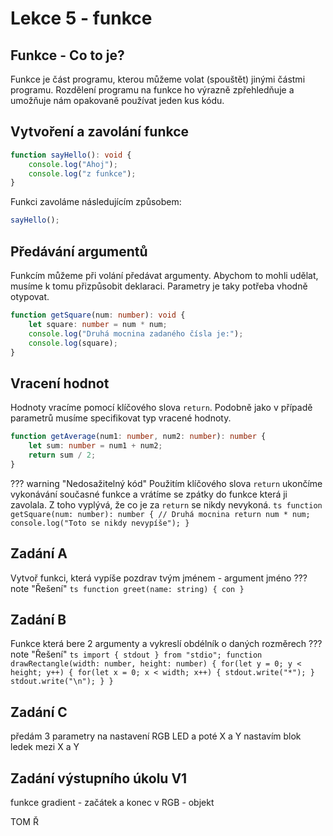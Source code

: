# Lekce 5 - funkce

## Funkce - Co to je?
Funkce je část programu, kterou můžeme volat (spouštět) jinými částmi programu.
Rozdělení programu na funkce ho výrazně zpřehledňuje a umožňuje nám opakovaně používat jeden kus kódu.

## Vytvoření a zavolání funkce
```ts
function sayHello(): void {
    console.log("Ahoj");
    console.log("z funkce");
}
```

Funkci zavoláme následujícím způsobem:
```ts
sayHello();
```

## Předávání argumentů
Funkcím můžeme při volání předávat argumenty. Abychom to mohli udělat, musíme k tomu přizpůsobit deklaraci. Parametry je taky potřeba vhodně otypovat.
```ts
function getSquare(num: number): void {
    let square: number = num * num;
    console.log("Druhá mocnina zadaného čísla je:");
    console.log(square);
}
```

## Vracení hodnot
Hodnoty vracíme pomocí klíčového slova ``` return ```. Podobně jako v případě parametrů musíme specifikovat typ vracené hodnoty.
```ts
function getAverage(num1: number, num2: number): number {
    let sum: number = num1 + num2;
    return sum / 2;
}
```


??? warning "Nedosažitelný kód" 
    Použitím klíčového slova ``` return ``` ukončíme vykonávání současné funkce a vrátíme se zpátky do funkce která ji zavolala. Z toho vyplývá, že co je za ``` return ``` se nikdy nevykoná.
    ```ts
    function getSquare(num: number): number { // Druhá mocnina
        return num * num;
        console.log("Toto se nikdy nevypíše");
    }
    ```

<!-- ## Asynchronní funkce
Když zavoláme běžnou funkci, tato funkce se vykoná a program potom pokračuje dál.
V následujícím programu se nejdřív vykoná ```timeConsumingFunc``` a až poté co dokončí svoji práci se zavolá funkce ```somethingElse```.
```ts

    function timeConsumingFunc() {
        // Neco velmi casove narocneho zde
    }

    timeConsumingFunc();
    somethingElse();
```


??? tip "Co znamená asynchronní vykonávání funkce? "
    Když zavoláme asynchronní funkci, řízení se nepředá výhradně volané funkci, ale asynchronní zavolaná funkce a původní funkce se začnou střídat v řízení. -->


## Zadání A

Vytvoř funkci, která vypíše pozdrav tvým jménem - argument jméno
??? note "Řešení"
    ```ts
    function greet(name: string) {
        con
    }
    ```

## Zadání B

Funkce která bere 2 argumenty a vykreslí obdélník o daných rozměrech
??? note "Řešení"
    ```ts
    import { stdout } from "stdio";
    function drawRectangle(width: number, height: number) {
        for(let y = 0; y < height; y++) {
            for(let x = 0; x < width; x++) {
            stdout.write("*");
            }
            stdout.write("\n");
        }
    }
    ```

## Zadání C
předám 3 parametry na nastavení RGB LED a poté X a Y
nastavím blok ledek mezi X a Y


## Zadání výstupního úkolu V1

funkce gradient - začátek a konec v RGB - objekt

TOM Ř